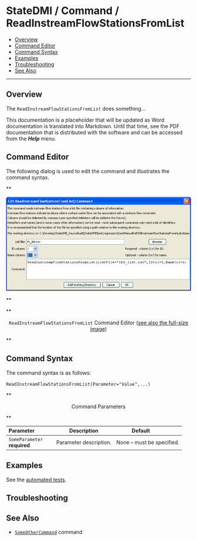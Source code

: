 # StateDMI / Command / ReadInstreamFlowStationsFromList #

* [Overview](#overview)
* [Command Editor](#command-editor)
* [Command Syntax](#command-syntax)
* [Examples](#examples)
* [Troubleshooting](#troubleshooting)
* [See Also](#see-also)

-------------------------

## Overview ##

The `ReadInstreamFlowStationsFromList` does something...

This documentation is a placeholder that will be updated as Word documentation is translated into Markdown.
Until that time, see the PDF documentation that is distributed with the software and can be accessed
from the ***Help*** menu.

## Command Editor ##

The following dialog is used to edit the command and illustrates the command syntax.

**<p style="text-align: center;">
![ReadInstreamFlowStationsFromList](ReadInstreamFlowStationsFromList.png)
</p>**

**<p style="text-align: center;">
`ReadInstreamFlowStationsFromList` Command Editor (<a href="../ReadInstreamFlowStationsFromList.png">see also the full-size image</a>)
</p>**

## Command Syntax ##

The command syntax is as follows:

```text
ReadInstreamFlowStationsFromList(Parameter="Value",...)
```
**<p style="text-align: center;">
Command Parameters
</p>**

| **Parameter**&nbsp;&nbsp;&nbsp;&nbsp;&nbsp;&nbsp;&nbsp;&nbsp;&nbsp;&nbsp;&nbsp;&nbsp; | **Description** | **Default**&nbsp;&nbsp;&nbsp;&nbsp;&nbsp;&nbsp;&nbsp;&nbsp;&nbsp;&nbsp; |
| --------------|-----------------|----------------- |
|`SomeParameter`<br>**required**|Parameter description.|None – must be specified.|

## Examples ##

See the [automated tests](https://github.com/OpenCDSS/cdss-app-statedmi-test/tree/master/test/regression/commands/ReadInstreamFlowStationsFromList).

## Troubleshooting ##

## See Also ##

* [`SomeOtherCommand`](../SomeOtherCommand/SomeOtherCommand) command
